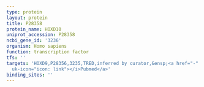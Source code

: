 ```yaml
---
type: protein
layout: protein
title: P28358
protein_name: HOXD10
uniprot_accession: P28358
ncbi_gene_id: '3236'
organism: Homo sapiens
function: transcription factor
tfs: ''
targets: 'HOXD9,P28356,3235,TRED,inferred by curator,&ensp;<a href="-" target="_blank"><i
  uk-icon="icon: link"></i>Pubmed</a>'
binding_sites: ''
---
```

